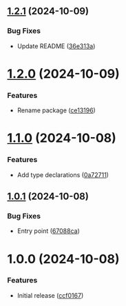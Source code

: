 ## [1.2.1](https://github.com/theothergothamdev/mexc-sdk-nodejs/compare/v1.2.0...v1.2.1) (2024-10-09)


### Bug Fixes

* Update README ([36e313a](https://github.com/theothergothamdev/mexc-sdk-nodejs/commit/36e313a8e7cd1255e9e1f3daca5d206abf893c3a))

# [1.2.0](https://github.com/theothergothamdev/mexc-sdk-nodejs/compare/v1.1.0...v1.2.0) (2024-10-09)


### Features

* Rename package ([ce13196](https://github.com/theothergothamdev/mexc-sdk-nodejs/commit/ce131967588b170d449dd3d1c495ab2919f8e7b5))

# [1.1.0](https://github.com/theothergothamdev/mexc-node-sdk/compare/v1.0.1...v1.1.0) (2024-10-08)


### Features

* Add type declarations ([0a72711](https://github.com/theothergothamdev/mexc-node-sdk/commit/0a72711ed0f713ea2634305a73efda4c37d74717))

## [1.0.1](https://github.com/theothergothamdev/mexc-node-sdk/compare/v1.0.0...v1.0.1) (2024-10-08)


### Bug Fixes

* Entry point ([67088ca](https://github.com/theothergothamdev/mexc-node-sdk/commit/67088cad6922d4672ca679d720f08758c7e903b1))

# 1.0.0 (2024-10-08)


### Features

* Initial release ([ccf0167](https://github.com/theothergothamdev/mexc-node-sdk/commit/ccf01672c077a271cfd9eadb08616ba213e63475))
